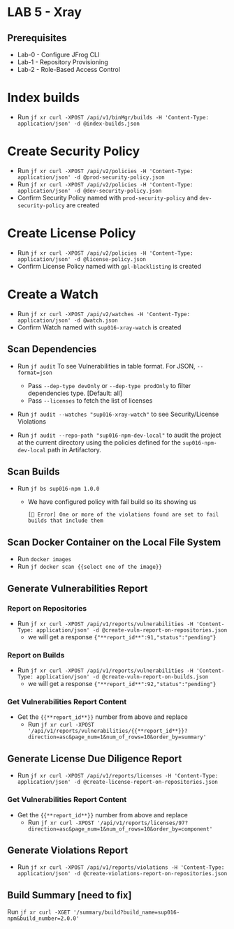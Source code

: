 # LAB 5 - Xray 

## Prerequisites
- Lab-0 - Configure JFrog CLI
- Lab-1 - Repository Provisioning
- Lab-2 - Role-Based Access Control


# Index builds
- Run ``jf xr curl -XPOST /api/v1/binMgr/builds -H 'Content-Type: application/json' -d @index-builds.json``


# Create Security Policy
- Run ``jf xr curl -XPOST /api/v2/policies -H 'Content-Type: application/json' -d @prod-security-policy.json``
- Run ``jf xr curl -XPOST /api/v2/policies -H 'Content-Type: application/json' -d @dev-security-policy.json``
- Confirm Security Policy named with ``prod-security-policy`` and ``dev-security-policy`` are created


# Create License Policy
- Run ``jf xr curl -XPOST /api/v2/policies -H 'Content-Type: application/json' -d @license-policy.json``
- Confirm License Policy named with ``gpl-blacklisting`` is created


# Create a Watch
- Run ``jf xr curl -XPOST /api/v2/watches -H 'Content-Type: application/json' -d @watch.json``
- Confirm Watch named with ``sup016-xray-watch`` is created


## Scan Dependencies
- Run ``jf audit`` To see Vulnerabilities in table format. For JSON, `--format=json`
  - Pass ``--dep-type devOnly`` or ``--dep-type prodOnly`` to filter dependencies type. [Default: all]
  - Pass ``--licenses`` to fetch the list of licenses

- Run ``jf audit --watches "sup016-xray-watch"`` to see Security/License Violations

- Run ``jf audit --repo-path "sup016-npm-dev-local"`` to audit the project at the current directory using the policies defined for the `sup016-npm-dev-local` path in Artifactory.


## Scan Builds 
- Run ``jf bs sup016-npm 1.0.0`` 
  - We have configured policy with fail build so its showing us
  
    `[🚨 Error] One or more of the violations found are set to fail builds that include them`
  

## Scan Docker Container on the Local File System
- Run ``docker images``
- Run ``jf docker scan {{select one of the image}}``



## Generate Vulnerabilities Report
### Report on Repositories
- Run ``jf xr curl -XPOST /api/v1/reports/vulnerabilities -H 'Content-Type: application/json' -d @create-vuln-report-on-repositories.json``
  - we will get a response ``{"**report_id**":91,"status":"pending"}``

### Report on Builds
- Run ``jf xr curl -XPOST /api/v1/reports/vulnerabilities -H 'Content-Type: application/json' -d @create-vuln-report-on-builds.json``
  - we will get a response ``{"**report_id**":92,"status":"pending"}``

### Get Vulnerabilities Report Content
- Get the ``{{**report_id**}}`` number from above and replace 
  - Run ``jf xr curl -XPOST '/api/v1/reports/vulnerabilities/{{**report_id**}}?direction=asc&page_num=1&num_of_rows=10&order_by=summary'``



## Generate License Due Diligence Report
- Run ``jf xr curl -XPOST /api/v1/reports/licenses -H 'Content-Type: application/json' -d @create-license-report-on-repositories.json``

### Get Vulnerabilities Report Content
- Get the ``{{**report_id**}}`` number from above and replace
  - Run ``jf xr curl -XPOST '/api/v1/reports/licenses/97?direction=asc&page_num=1&num_of_rows=10&order_by=component'``


## Generate Violations Report
- Run ``jf xr curl -XPOST /api/v1/reports/violations -H 'Content-Type: application/json' -d @create-violations-report-on-repositories.json``



## Build Summary [need to fix]
Run ``jf xr curl -XGET '/summary/build?build_name=sup016-npm&build_number=2.0.0'``